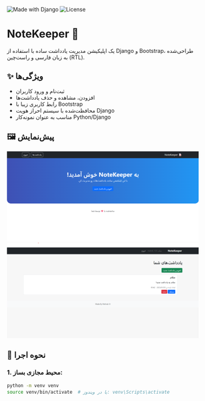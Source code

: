 ![Made with Django](https://img.shields.io/badge/Made%20with-Django-blue)
![License](https://img.shields.io/badge/license-MIT-green)

# NoteKeeper 📝

یک اپلیکیشن مدیریت یادداشت ساده با استفاده از Django و Bootstrap، طراحی‌شده به زبان فارسی و راست‌چین (RTL).

## ✨ ویژگی‌ها

- ثبت‌نام و ورود کاربران
- افزودن، مشاهده و حذف یادداشت‌ها
- رابط کاربری زیبا با Bootstrap
- محافظت‌شده با سیستم احراز هویت Django
- مناسب به عنوان نمونه‌کار Python/Django

## 🖼️ پیش‌نمایش
![screenshot](screenshots/homepage.png)
![screenshot](screenshots/notelist.png)

## 🚀 نحوه اجرا

### 1. محیط مجازی بساز:
```bash
python -m venv venv
source venv/bin/activate  # یا در ویندوز: venv\Scripts\activate

